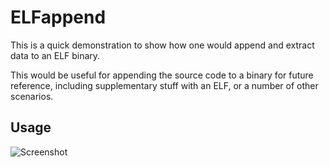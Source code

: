 # ELFappend

This is a quick demonstration to show how one would append and extract
data to an ELF binary.

This would be useful for appending the source code to a binary for
future reference, including supplementary stuff with an ELF, or a
number of other scenarios.

## Usage

![Screenshot](https://github.com/droberson/ELFappend/blob/master/screenshot.png)
